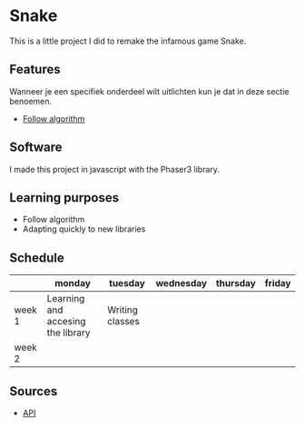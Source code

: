 # Snake
This is a little project I did to remake the infamous game Snake. 

## Features
Wanneer je een specifiek onderdeel wilt uitlichten kun je dat in deze sectie benoemen.

- [Follow algorithm](link)

## Software
I made this project in javascript with the Phaser3 library.

## Learning purposes 
- Follow algorithm
- Adapting quickly to new libraries 

## Schedule 

| | monday | tuesday | wednesday | thursday | friday |
| --- | --- | --- | --- | --- | --- |
|week 1 | Learning and accesing the library | Writing classes |
|week 2 |

## Sources

- [API](https://photonstorm.github.io/phaser3-docs/index.html)
